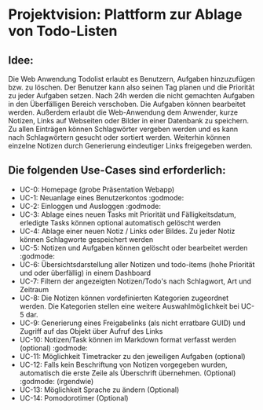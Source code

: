 # Projektvision: Plattform zur Ablage von Todo-Listen

## Idee:
Die Web Anwendung Todolist erlaubt es Benutzern, Aufgaben hinzuzufügen bzw. zu löschen. Der Benutzer kann also seinen Tag planen und die Priorität zu jeder Aufgaben setzen. Nach 24h werden die nicht gemachten Aufgaben in den Überfälligen Bereich verschoben. Die Aufgaben können bearbeitet werden.
Außerdem erlaubt die Web-Anwendung dem Anwender, kurze Notizen, Links auf Webseiten oder Bilder in einer Datenbank zu speichern.
Zu allen Einträgen können Schlagwörter vergeben werden und es kann nach Schlagwörtern gesucht oder sortiert werden.
Weiterhin können einzelne Notizen durch Generierung eindeutiger Links freigegeben werden.

## Die folgenden Use-Cases sind erforderlich:
+ UC-0: Homepage (grobe Präsentation Webapp)
+ UC-1: Neuanlage eines Benutzerkontos :godmode:
+ UC-2: Einloggen und Ausloggen :godmode:
+ UC-3: Ablage eines neuen Tasks mit Priorität und Fälligkeitsdatum, erledigte Tasks können optional automatisch gelöscht werden
+ UC-4: Ablage einer neuen Notiz / Links oder Bildes. Zu jeder Notiz können Schlagworte gespeichert werden 
+ UC-5: Notizen und Aufgaben können gelöscht oder bearbeitet werden :godmode:
+ UC-6: Übersichtsdarstellung aller Notizen und todo-items (hohe Priorität und oder überfällig) in einem Dashboard
+ UC-7: Filtern der angezeigten Notizen/Todo's nach Schlagwort, Art und Zeitraum
+ UC-8: Die Notizen können vordefinierten Kategorien zugeordnet werden. Die Kategorien stellen eine weitere Auswahlmöglichkeit bei UC-5 dar.
+ UC-9: Generierung eines Freigabelinks (als nicht erratbare GUID) und Zugriff auf das Objekt über Aufruf des Links
+ UC-10: Notizen/Task können im Markdown format verfasst werden (optional) :godmode:
+ UC-11: Möglichkeit Timetracker zu den jeweiligen Aufgaben (optional)
+ UC-12: Falls kein Beschriftung von Notizen vorgegeben wurden, automatisch die erste Zeile als Überschrift übernehmen. (Optional) :godmode: (irgendwie)
+ UC-13: Möglichkeit Sprache zu ändern (Optional)
+ UC-14: Pomodorotimer (Optional)
